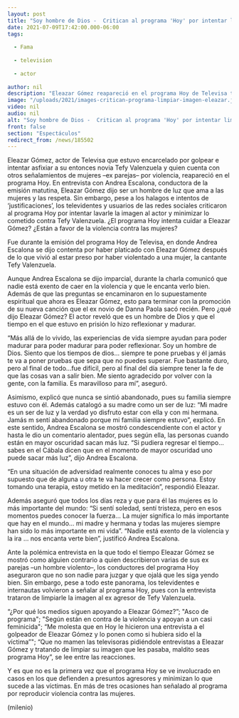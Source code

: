 ```yaml
---
layout: post
title: "Soy hombre de Dios -  Critican al programa 'Hoy' por intentar limpiar la imagen de Eleazar Gómez"
date: 2021-07-09T17:42:00.000-06:00
tags:
  
  - Fama
  
  - television
  
  - actor
  
author: nil
description: "Eleazar Gómez reapareció en el programa Hoy de Televisa tras haber estado preso por violentar a su ex pareja; televidentes e internautas se lanzaron contra la emisión y Andrea Escalona por intentar limpiar su imagen. "
image: "/uploads/2021/images-critican-programa-limpiar-imagen-eleazar.jpg"
video: nil
audio: nil
alt: "Soy hombre de Dios -  Critican al programa 'Hoy' por intentar limpiar la imagen de Eleazar Gómez"
front: false
section: "Espectáculos"
redirect_from: /news/185502
---
```


Eleazar Gómez, actor de Televisa que estuvo encarcelado por golpear e intentar asfixiar a su entonces novia Tefy Valenzuela y quien cuenta con otros señalamientos de mujeres –ex parejas– por violencia, reapareció en el programa Hoy. En entrevista con Andrea Escalona, conductora de la emisión matutina, Eleazar Gómez dijo ser un hombre de luz que ama a las mujeres y las respeta. Sin embargo, pese a los halagos e intentos de ‘justificaciones’, los televidentes y usuarios de las redes sociales criticaron al programa Hoy por intentar lavarle la imagen al actor y minimizar lo cometido contra Tefy Valenzuela. ¿El programa Hoy intenta cuidar a Eleazar Gómez? ¿Están a favor de la violencia contra las mujeres? 

Fue durante la emisión del programa Hoy de Televisa, en donde Andrea Escalona se dijo contenta por haber platicado con Eleazar Gómez después de lo que vivió al estar preso por haber violentado a una mujer, la cantante Tefy Valenzuela. 

Aunque Andrea Escalona se dijo imparcial, durante la charla comunicó que nadie está exento de caer en la violencia y que le encanta verlo bien. Además de que las preguntas se encaminaron en lo supuestamente espiritual que ahora es Eleazar Gómez, esto para terminar con la promoción de su nueva canción que el ex novio de Danna Paola sacó recién. Pero ¿qué dijo Eleazar Gómez? El actor reveló que es un hombre de Dios y que el tiempo en el que estuvo en prisión lo hizo reflexionar y madurar. 

“Más allá de lo vivido, las experiencias de vida siempre ayudan para poder madurar para poder madurar para poder reflexionar. Soy un hombre de Dios. Siento que los tiempos de dios… siempre te pone pruebas y él jamás te va a poner pruebas que sepa que no puedes superar. Fue bastante duro, pero al final de todo…fue difícil, pero al final del día siempre tener la fe de que las cosas van a salir bien. Me siento agradecido por volver con la gente, con la familia. Es maravilloso para mí”, aseguró. 

Asimismo, explicó que nunca se sintió abandonado, pues su familia siempre estuvo con él. Además catalogó a su madre como un ser de luz: “Mi madre es un ser de luz y la verdad yo disfruto estar con ella y con mi hermana. Jamás m sentí abandonado porque mi familia siempre estuvo”, explicó. En este sentido, Andrea Escalona se mostró condescendiente con el actor y hasta le dio un comentario alentador, pues según ella, las personas cuando están en mayor oscuridad sacan más luz. “Si pudiera regresar el tiempo… sabes en el Cábala dicen que en el momento de mayor oscuridad uno puede sacar más luz”, dijo Andrea Escalona. 

“En una situación de adversidad realmente conoces tu alma y eso por supuesto que de alguna u otra te va hacer crecer como persona. Estoy tomando una terapia, estoy metido en la meditación”, respondió Eleazar. 

Además aseguró que todos los días reza y que para él las mujeres es lo más importante del mundo: “Si sentí soledad, sentí tristeza, pero en esos momentos puedes conocer la fuerza… La mujer significa lo más importante que hay en el mundo… mi madre y hermana y todas las mujeres siempre han sido lo más importante en mi vida”. “Nadie está exento de la violencia y la ira … nos encanta verte bien”, justificó Andrea Escalona.

Ante la polémica entrevista en la que todo el tiempo Eleazar Gómez se mostró como alguien contrario a quien describieron varias de sus ex parejas –un hombre violento–, los conductores del programa Hoy aseguraron que no son nadie para juzgar y que ojalá que les siga yendo bien. Sin embargo, pese a todo este panorama, los televidentes e internautas volvieron a señalar al programa Hoy, pues con la entrevista trataron de limpiarle la imagen al ex agresor de Tefy Valenzuela. 

“¿Por qué los medios siguen apoyando a Eleazar Gómez?”; "Asco de programa"; "Según están en contra de la violencia y apoyan a un casi feminicida"; “Me molesta que en Hoy le hicieron una entrevista a el golpeador de Eleazar Gómez y lo ponen como si hubiera sido el la víctima”";  “Que no mamen las televisoras pidiéndole entrevistas a Eleazar Gómez y tratando de limpiar su imagen que les pasaba, maldito seas programa Hoy”, se lee entre las reacciones.  

Y es que no es la primera vez que el programa Hoy se ve involucrado en casos en los que defienden a presuntos agresores y minimizan lo que sucede a las víctimas. En más de tres ocasiones han señalado al programa por reproducir violencia contra las mujeres. 

(milenio)